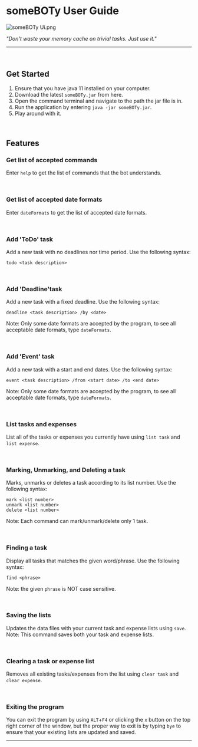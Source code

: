 # someBOTy User Guide

![someBOTy Ui.png](https://ChillinRage.github.io/ip/Ui.png)

*"Don't waste your memory cache on trivial tasks. Just use it."*

---
<br>

## Get Started
1. Ensure that you have java 11 installed on your computer.
2. Download the latest `someBOTy.jar` from here.
3. Open the command terminal and navigate to the path the jar file is in.
4. Run the application by entering `java -jar someBOTy.jar`.
5. Play around with it.
<br>

## Features

### Get list of accepted commands
Enter `help` to get the list of commands that the bot understands.

<br>

### Get list of accepted date formats
Enter `dateFormats` to get the list of accepted date formats.

<br>

### Add 'ToDo' task
Add a new task with no deadlines nor time period. Use the following syntax:
```
todo <task description>
```

<br>

### Add 'Deadline'task
Add a new task with a fixed deadline. Use the following syntax:
```
deadline <task description> /by <date>
```
Note: Only some date formats are accepted by the program, to see all acceptable date formats, type `dateFormats`.

<br>

### Add 'Event' task
Add a new task with a start and end dates. Use the following syntax:
```
event <task description> /from <start date> /to <end date>
```
Note: Only some date formats are accepted by the program, to see all acceptable date formats, type `dateFormats`.

<br>

### List tasks and expenses
List all of the tasks or expenses you currently have using `list task` and `list expense`.

<br>

### Marking, Unmarking, and Deleting a task
Marks, unmarks or deletes a task according to its list number. Use the following syntax:
```
mark <list number>
unmark <list number>
delete <list number>
```
Note: Each command can mark/unmark/delete only 1 task.

<br>

### Finding a task
Display all tasks that matches the given word/phrase. Use the following syntax:
```
find <phrase>
```
Note: the given `phrase` is NOT case sensitive.

<br>

### Saving the lists
Updates the data files with your current task and expense lists using `save`.
Note: This command saves both your task and expense lists.

<br>

### Clearing a task or expense list
Removes all existing tasks/expenses from the list using `clear task` and `clear expense`.

<br>

### Exiting the program
You can exit the program by using `ALT`+`F4` or clicking the `x` button on the top right corner of the window,
but the proper way to exit is by typing `bye` to ensure that your existing lists are updated and saved.

---
